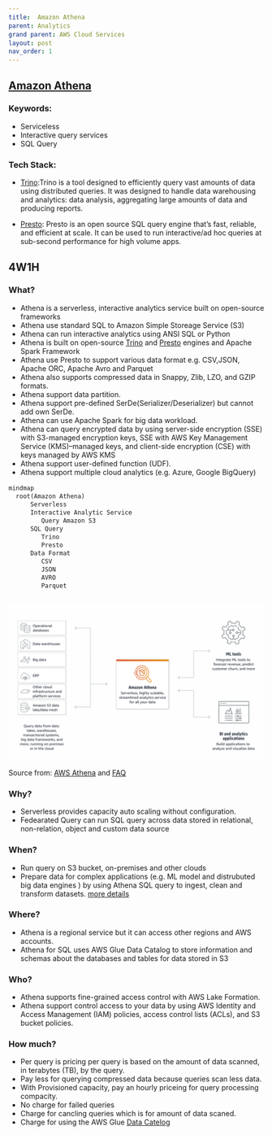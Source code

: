 ```yaml
---
title:  Amazon Athena
parent: Analytics
grand parent: AWS Cloud Services
layout: post 
nav_order: 1
---
```


## [Amazon Athena](https://aws.amazon.com/athena/) 

### Keywords: 
* Serviceless
* Interactive query services
* SQL Query

### Tech Stack: 
* [Trino](https://trino.io/):Trino is a tool designed to efficiently query vast amounts of data using distributed queries. It was designed to handle data warehousing and analytics: data analysis, aggregating large amounts of data and producing reports.

* [Presto](https://prestodb.io/): Presto is an open source SQL query engine that’s fast, reliable, and efficient at scale. It can be used to run interactive/ad hoc queries at sub-second performance for high volume apps.

## 4W1H

### What? 
* Athena is a serverless, interactive analytics service built on open-source frameworks
* Athena use standard SQL to Amazon Simple Storeage Service (S3)
* Athena can run interactive analytics using ANSI SQL or Python
* Athena is built on open-source [Trino](https://trino.io/) and [Presto](https://prestodb.io/) engines and Apache Spark Framework 
* Athena use Presto to support various data format e.g. CSV,JSON, Apache ORC, Apache Avro and Parquet
* Athena also supports compressed data in Snappy, Zlib, LZO, and GZIP formats.
* Athena support data partition.
* Athena support pre-defined SerDe(Serializer/Deserializer) but cannot add own SerDe.
* Athena can use Apache Spark for big data workload.
* Athena can query encrypted data by using server-side encryption (SSE) with S3-managed encryption keys, SSE with AWS Key Management Service (KMS)–managed keys, and client-side encryption (CSE) with keys managed by AWS KMS
* Athena support user-defined function (UDF).
* Athena support multiple cloud analytics (e.g. Azure, Google BigQuery)


```mermaid
mindmap
  root(Amazon Athena) 
      Serverless
      Interactive Analytic Service
         Query Amazon S3
      SQL Query
         Trino
         Presto
      Data Format
         CSV
         JSON
         AVRO
         Parquet
  
```

![Image](../../../assets/images/amazon_athena.png)


Source from: [AWS Athena](https://aws.amazon.com/athena/) and [FAQ](https://aws.amazon.com/athena/faqs/?nc=sn&loc=6)


### Why?

* Serverless provides capacity auto scaling without configuration.
* Fedearated Query can run SQL query across data stored in relational, non-relation, object and custom data source

### When? 

* Run query on S3 bucket, on-premises and other clouds
* Prepare data for complex applications (e.g. ML model and distrubuted big data engines ) by using Athena SQL query to ingest, clean and transform datasets. [more details](https://aws.amazon.com/blogs/big-data/prepare-data-for-model-training-and-invoke-machine-learning-models-with-amazon-athena/) 

### Where? 

* Athena is a regional service but it can access other regions and AWS accounts.
* Athena for SQL uses AWS Glue Data Catalog to store information and schemas about the databases and tables for data stored in S3

### Who? 

* Athena supports fine-grained access control with AWS Lake Formation. 
* Athena support control access to your data by using AWS Identity and Access Management (IAM) policies, access control lists (ACLs), and S3 bucket policies.

### How much?

* Per query is pricing per query is based on the amount of data scanned, in terabytes (TB), by the query.
* Pay less for querying compressed data because queries scan less data.
* With Provisioned capacity, pay an hourly priceing for query processing compacity.
* No charge for failed queries
* Charge for cancling queries which is for amount of data scaned.
* Charge for using the AWS Glue [Data Catelog](https://aws.amazon.com/glue/pricing/) 

